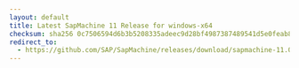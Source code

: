 ```yaml
---
layout: default
title: Latest SapMachine 11 Release for windows-x64
checksum: sha256 0c7506594d6b3b5208335adeec9d28bf4987387489541d5e0feab85470badaff
redirect_to:
  - https://github.com/SAP/SapMachine/releases/download/sapmachine-11.0.21/sapmachine-jdk-11.0.21_windows-x64_bin.zip
---
```

